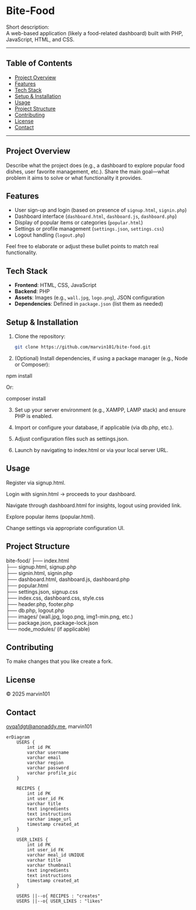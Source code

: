 # Bite-Food

Short description:  
A web-based application (likely a food-related dashboard) built with PHP, JavaScript, HTML, and CSS.

---

##  Table of Contents
- [Project Overview](#project-overview)  
- [Features](#features)  
- [Tech Stack](#tech-stack)  
- [Setup & Installation](#setup--installation)  
- [Usage](#usage)  
- [Project Structure](#project-structure)  
- [Contributing](#contributing)  
- [License](#license)  
- [Contact](#contact)

---

## Project Overview  
Describe what the project does (e.g., a dashboard to explore popular food dishes, user favorite management, etc.). Share the main goal—what problem it aims to solve or what functionality it provides.

## Features  
- User sign-up and login (based on presence of `signup.html`, `signin.php`)  
- Dashboard interface (`dashboard.html`, `dashboard.js`, `dashboard.php`)  
- Display of popular items or categories (`popular.html`)  
- Settings or profile management (`settings.json`, `settings.css`)  
- Logout handling (`logout.php`)  

Feel free to elaborate or adjust these bullet points to match real functionality.

## Tech Stack  
- **Frontend**: HTML, CSS, JavaScript  
- **Backend**: PHP  
- **Assets**: Images (e.g., `wall.jpg`, `logo.png`), JSON configuration  
- **Dependencies**: Defined in `package.json` (list them as needed)

## Setup & Installation  
1. Clone the repository:  
   ```bash
   git clone https://github.com/marvin101/bite-food.git

2. (Optional) Install dependencies, if using a package manager (e.g., Node or Composer):

npm install

Or:

composer install


3. Set up your server environment (e.g., XAMPP, LAMP stack) and ensure PHP is enabled.


4. Import or configure your database, if applicable (via db.php, etc.).


5. Adjust configuration files such as settings.json.


6. Launch by navigating to index.html or via your local server URL.



## Usage

Register via signup.html.

Login with signin.html → proceeds to your dashboard.

Navigate through dashboard.html for insights, logout using provided link.

Explore popular items (popular.html).

Change settings via appropriate configuration UI.


## Project Structure

bite-food/
├── index.html  
├── signup.html, signup.php  
├── signin.html, signin.php  
├── dashboard.html, dashboard.js, dashboard.php  
├── popular.html  
├── settings.json, signup.css  
├── index.css, dashboard.css, style.css  
├── header.php, footer.php  
├── db.php, logout.php  
├── images/ (wall.jpg, logo.png, img1-min.png, etc.)  
├── package.json, package-lock.json  
└── node_modules/ (if applicable)


## Contributing

To make changes that you like create a fork.

## License

© 2025 marvin101

## Contact

ovqa1dgt@anonaddy.me, marvin101

```mermaid
erDiagram
    USERS {
        int id PK
        varchar username
        varchar email
        varchar region
        varchar password
        varchar profile_pic
    }

    RECIPES {
        int id PK
        int user_id FK
        varchar title
        text ingredients
        text instructions
        varchar image_url
        timestamp created_at
    }

    USER_LIKES {
        int id PK
        int user_id FK
        varchar meal_id UNIQUE
        varchar title
        varchar thumbnail
        text ingredients
        text instructions
        timestamp created_at
    }

    USERS ||--o{ RECIPES : "creates"
    USERS ||--o{ USER_LIKES : "likes"
